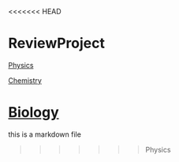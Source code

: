 <<<<<<< HEAD
# ReviewProject

[Physics](0001_Physics)

[Chemistry](0002_Chemistry)

[Biology](0003_Biology)
=======
this is a markdown file
>>>>>>> Physics
